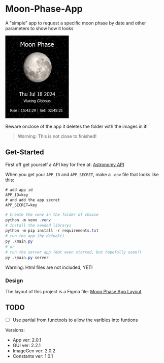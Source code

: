# Moon-Phase-App

A "simple" app to request a specific moon phase by date and other parameters to show how it looks

![Demo of the Moon Phase App](demoimages/demo.jpg "Demo")

Beware onclose of the app it deletes the folder with the images in it!

> Warning: This is not close to finished!

## Get-Started

First off get yourself a API key for free at: [Astronomy API](https://docs.astronomyapi.com/)

When you get your `APP_ID` and `APP_SECRET`, make a `.env` file that looks like this:

```properties
# add app id
APP_ID=key
# and add the app secret
APP_SECRET=key
```

```PowerShell
# Create the venv in the folder of choice
python -m venv .venv
# Install the needed librarys
python -m pip install -r requirements.txt
# run the app (by defualt)
py .\main.py
# or
# run the server app (Not even started, but hopefully soon!)
py .\main.py server
```

Warning: Html files are not included, YET!

### Design

The layout of this project is a Figma file:
[Moon Phase App Layout](https://www.figma.com/design/45IkxmpJ02QLcfx7dg3Ve6/Moon-Phase-App?node-id=0-1&t=NAOEOGGjnye4eSVL-1)

## TODO

- [ ] Use partial from functools to allow the varibles into funtions

Versions:

- App ver: 2.0.1
- GUI ver: 2.2.1
- ImageGen ver: 2.0.2
- Constants ver: 1.0.1
